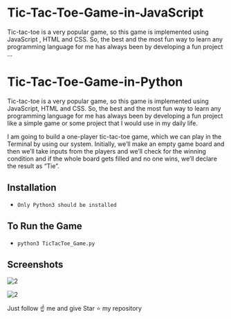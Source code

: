 # Tic-Tac-Toe-Game-in-JavaScript
Tic-tac-toe is a very popular game, so this game is implemented using JavaScript , HTML and CSS. So, the best and the most fun way to learn any programming language for me has always been by developing a fun project …



# Tic-Tac-Toe-Game-in-Python
Tic-tac-toe is a very popular game, so this game is implemented using JavaScript, HTML and CSS.
So, the best and the most fun way to learn any programming language for me has always been by developing a fun project like a simple game or some project that I would use in my daily life.

I am going to build a one-player tic-tac-toe game, which we can play in the Terminal by using our system. Initially, we’ll make an empty game board and then we’ll take inputs from the players and we’ll check for the winning condition and if the whole board gets filled and no one wins, we’ll declare the result as “Tie”.

## Installation
- `Only Python3 should be installed`

## To Run the Game
- `python3 TicTacToe_Game.py`

## Screenshots
![2](https://user-images.githubusercontent.com/74820625/128242633-2b4712b4-429e-4fd6-b074-5e0f69f33176.png)

![2](https://media-exp1.licdn.com/dms/image/C4D16AQH6NMs3hCTYIQ/profile-displaybackgroundimage-shrink_350_1400/0/1632477076367?e=1639008000&v=beta&t=jvB7OXnvEfUpKIVN7lBFDCQ_Ma9hLtDHAuZX65HFKYk)


Just follow ☝️ me and give Star ⭐ my repository
